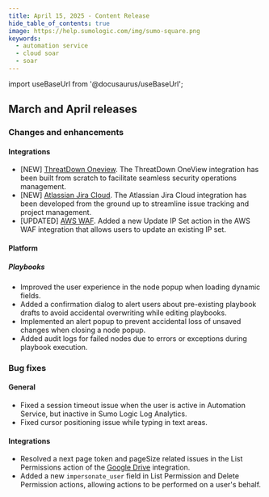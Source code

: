 ```yaml
---
title: April 15, 2025 - Content Release
hide_table_of_contents: true
image: https://help.sumologic.com/img/sumo-square.png
keywords:
  - automation service
  - cloud soar
  - soar
---
```


import useBaseUrl from '@docusaurus/useBaseUrl';

## March and April releases

### Changes and enhancements

#### Integrations

* [NEW] [ThreatDown Oneview](/docs/platform-services/automation-service/app-central/integrations/threatdown-oneview/). The ThreatDown OneView integration has been built from scratch to facilitate seamless security operations management. 
* [NEW] [Atlassian Jira Cloud](/docs/platform-services/automation-service/app-central/integrations/atlassian-jira-cloud/). The Atlassian Jira Cloud integration has been developed from the ground up to streamline issue tracking and project management. 
* [UPDATED] [AWS WAF](/docs/platform-services/automation-service/app-central/integrations/aws-waf/). Added a new Update IP Set action in the AWS WAF integration that allows users to update an existing IP set.

#### Platform 

##### Playbooks

* Improved the user experience in the node popup when loading dynamic fields.
* Added a confirmation dialog to alert users about pre-existing playbook drafts to avoid accidental overwriting while editing playbooks.
* Implemented an alert popup to prevent accidental loss of unsaved changes when closing a node popup.
* Added audit logs for failed nodes due to errors or exceptions during playbook execution.

### Bug fixes

#### General

* Fixed a session timeout issue when the user is active in Automation Service, but inactive in Sumo Logic Log Analytics.
* Fixed cursor positioning issue while typing in text areas.

#### Integrations

* Resolved a next page token and pageSize related issues in the List Permissions action of the  [Google Drive](/docs/platform-services/automation-service/app-central/integrations/google-drive/) integration.
* Added a new `impersonate_user` field in List Permission and Delete Permission actions, allowing actions to be performed on a user's behalf.